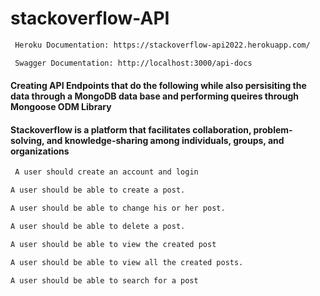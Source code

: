 # stackoverflow-API
```sh
 Heroku Documentation: https://stackoverflow-api2022.herokuapp.com/
```
```sh
 Swagger Documentation: http://localhost:3000/api-docs
```



#### Creating API Endpoints that do the following while also persisiting the data through a MongoDB data base and performing queires through Mongoose ODM Library

#### Stackoverflow is a platform that facilitates collaboration, problem-solving, and knowledge-sharing among individuals, groups, and organizations



```sh
 A user should create an account and login
```
```sh
A user should be able to create a post.
```
```sh
A user should be able to change his or her post.
```
```sh
A user should be able to delete a post.
```
```sh
A user should be able to view the created post
```
```sh
A user should be able to view all the created posts.
```
```sh
A user should be able to search for a post
```
